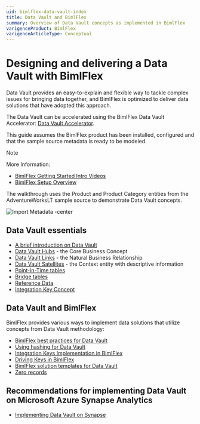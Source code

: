 ```yaml
---
uid: bimlflex-data-vault-index
title: Data Vault and BimlFlex
summary: Overview of Data Vault concepts as implemented in BimlFlex
varigenceProduct: BimlFlex
varigenceArticleType: Conceptual
---
```

# Designing and delivering a Data Vault with BimlFlex

Data Vault provides an easy-to-explain and flexible way to tackle complex issues for bringing data together, and BimlFlex is optimized to deliver data solutions that have adopted this approach.

The Data Vault can be accelerated using the BimlFlex Data Vault Accelerator: [Data Vault Accelerator](xref:bimlflex-data-vault-accelerator).

This guide assumes the BimlFlex product has been installed, configured and that the sample source metadata is ready to be modeled.

> [!NOTE]
> More Information:
>
> * [BimlFlex Getting Started Intro Videos](xref:bimlflex-getting-started-intro-videos)
> * [BimlFlex Setup Overview](xref:bimlflex-setup-overview)

The walkthrough uses the Product and Product Category entities from the AdventureWorksLT sample source to demonstrate Data Vault concepts.

![Import Metadata -center](../user-guide/images/bimlflex-ss-v5-app-import-metadata-product.png "Import Metadata")

## Data Vault essentials

* [A brief introduction on Data Vault](xref:bimlflex-data-vault-introduction)
* [Data Vault Hubs](xref:bimlflex-data-vault-concept-hub) - the Core Business Concept
* [Data Vault Links](xref:bimlflex-data-vault-concept-link) - the Natural Business Relationship
* [Data Vault Satellites](xref:bimlflex-data-vault-concept-satellite) - the Context entity with descriptive information
* [Point-in-Time tables](xref:bimlflex-data-vault-concept-pit)
* [Bridge tables](xref:bimlflex-data-vault-concept-bridge)
* [Reference Data](xref:bimlflex-data-vault-concept-reference-data)
* [Integration Key Concept](xref:bimlflex-data-vault-integration-keys-and-relationships)

## Data Vault and BimlFlex

BimlFlex provides various ways to implement data solutions that utilize concepts from Data Vault methodology:

* [BimlFlex best practices for Data Vault](xref:bimlflex-data-vault-best-practices)
* [Using hashing for Data Vault](xref:bimlflex-data-vault-hashing)
* [Integration Keys Implementation in BimlFlex](xref:bimlflex-data-vault-implementation-integration-keys)
* [Driving Keys in BimlFlex](xref:bimlflex-data-vault-driving-keys)
* [BimlFlex solution templates for Data Vault](xref:bimlflex-data-vault-index)
* [Zero records](xref:bimlflex-data-vault-concept-zero-records)

## Recommendations for implementing Data Vault on Microsoft Azure Synapse Analytics

* [Implementing Data Vault on Synapse](xref:bimlflex-data-vault-best-practices-for-deploying-data-vault-on-azure-synapse)
